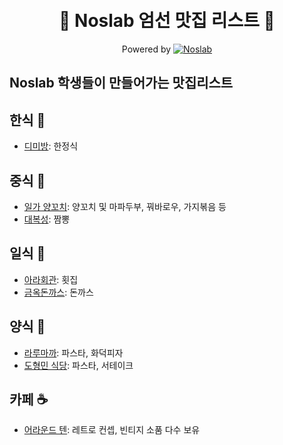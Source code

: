 <h1 align="center">
    <br> 💁 Noslab 엄선 맛집 리스트 🍴
</h1>

<p align="center">Powered by
  <a href="https://noslab.github.io/">       
      <img src="https://img.shields.io/badge/-Noslab-4285F4?style=flat-square&logo=googlescholar&logoColor=white" alt="Noslab">
  </a>  
</p>

## Noslab 학생들이 만들어가는 맛집리스트 

## 한식 🍚
- [디미방](https://www.google.com/maps/place/%EB%94%94%EB%AF%B8%EB%B0%A9/data=!3m1!4b1!4m5!3m4!1s0x3568cc8442503549:0x7288232f9561e33c!8m2!3d35.2433716!4d128.6878116): 한정식
## 중식 🥡
- [일가 양꼬치](https://www.google.com/search?q=%EC%9D%BC%EA%B0%80%EC%96%91%EA%BC%AC%EC%B9%98&oq=%EC%9D%BC%EA%B0%80%EC%96%91%EA%BC%AC%EC%B9%98&aqs=chrome.0.0i355i512j46i175i199i512j69i59j69i60.1977j0j7&sourceid=chrome&ie=UTF-8&tbs=lf:1,lf_ui:9&tbm=lcl&rflfq=1&num=10&rldimm=8766858198301463122&lqi=Cg_snbzqsIDslpHqvKzsuZhaEiIQ7J286rCAIOyWkeq8rOy5mJIBCnJlc3RhdXJhbnQ&phdesc=VAN5M2TGWWI&ved=2ahUKEwj9rfD-r7P4AhWkmlYBHRxQDR4QvS56BAgTEAE&sa=X&rlst=f#rlfi=hd:;si:;mv:[[35.2299062001303,128.6872005063859],[35.22354344317425,128.67298479860696],null,[35.22672488401962,128.68009265249643],17]): 양꼬치 및 마파두부, 꿔바로우, 가지볶음 등  
- [대복성](https://www.google.com/maps/place/%EB%8C%80%EB%B3%B5%EC%84%B1/@35.2296001,128.6813983,15z/data=!4m2!3m1!1s0x0:0x5896d843e0a9f206?sa=X&ved=2ahUKEwibpYXHsLP4AhXwzYsBHYKDAg8Q_BJ6BAgkEAU): 짬뽕
## 일식 🍣
- [아라회관](https://www.google.com/search?q=%EC%95%84%EB%9D%BC%ED%9A%8C%EA%B4%80&oq=%EC%95%84%EB%9D%BC%ED%9A%8C%EA%B4%80&aqs=chrome..69i57j0i5i30.4879j0j7&sourceid=chrome&ie=UTF-8&tbs=lf:1,lf_ui:9&tbm=lcl&rflfq=1&num=10&rldimm=15113548430140813833&lqi=CgzslYTrnbztmozqtIBaEyIN7JWE6528IO2ajOq0gCoCCAKSARBzdXNoaV9yZXN0YXVyYW50&phdesc=ynvKJkFD48M&ved=2ahUKEwivyvj1vLP4AhUzq1YBHTnPDB4QvS56BAgNEAE&sa=X&rlst=f#rlfi=hd:;si:15113548430140813833,l,CgzslYTrnbztmozqtIBaEyIN7JWE6528IO2ajOq0gCoCCAKSARBzdXNoaV9yZXN0YXVyYW50,y,ynvKJkFD48M;mv:[[35.2218963,128.6859317],[35.2196664,128.6820109]];tbs:lrf:!1m4!1u3!2m2!3m1!1e1!1m4!1u2!2m2!2m1!1e1!2m1!1e2!2m1!1e3,lf:1): 횟집
- [금옥돈까스](https://www.google.com/maps/place/%EA%B8%88%EC%98%A5%EB%8F%88%EA%B9%8C%EC%8A%A4/data=!4m5!3m4!1s0x0:0x877953ecd4816324!8m2!3d35.2376077!4d128.6837132): 돈까스
## 양식 🍕
- [라루마까](https://www.google.com/maps/place/%EB%9D%BC%EB%A3%A8%EB%A7%88%EA%B9%8C/data=!4m5!3m4!1s0x0:0x5ff214d513e9397d!8m2!3d35.2296248!4d128.6883153): 파스타, 화덕피자
- [도형민 식당](https://map.naver.com/v5/search/%EB%8F%84%ED%98%95%EB%AF%BC%EC%8B%9D%EB%8B%B9/place/1426802698?c=14326999.5707739,4194237.4562206,13,0,0,0,dh&placePath=%2Fhome%3Fentry=pll): 파스타, 서테이크 

## 카페 ☕
- [어라운드 텐](https://www.google.com/search?q=%EC%96%B4%EB%9D%BC%EC%9A%B4%EB%93%9C%ED%85%90&client=ubuntu&hs=jPR&channel=fs&tbm=lcl&sxsrf=ALiCzsag2fUkRSfvb0PVZUKOTC0V7mQ8XQ%3A1655437032593&ei=6ParYtnnI8aOr7wP--GdsAU&oq=%EC%96%B4%EB%9D%BC%EC%9A%B4%EB%93%9C%ED%85%90&gs_l=psy-ab.3..35i39k1j38.191848.191848.0.192052.1.1.0.0.0.0.135.135.0j1.1.0....0...1c.4.64.psy-ab..0.1.135....0.6DY35qutNNU#rlfi=hd:;si:9114244692199618672,l,Cg_slrTrnbzsmrTrk5zthZBaFiIQ7Ja065287Jq065OcIO2FkCoCCAKSAQtjb2ZmZWVfc2hvcA,y,gSFEGN-q44s;mv:[[35.250621377319035,128.6851412883672],[35.25026142268097,128.68470051163277]]): 레트로 컨셉, 빈티지 소품 다수 보유
